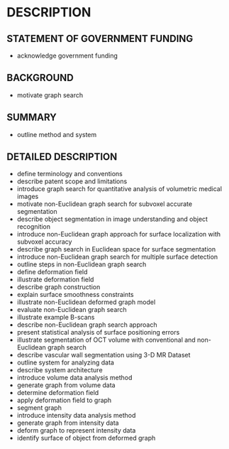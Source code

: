 # DESCRIPTION

## STATEMENT OF GOVERNMENT FUNDING

- acknowledge government funding

## BACKGROUND

- motivate graph search

## SUMMARY

- outline method and system

## DETAILED DESCRIPTION

- define terminology and conventions
- describe patent scope and limitations
- introduce graph search for quantitative analysis of volumetric medical images
- motivate non-Euclidean graph search for subvoxel accurate segmentation
- describe object segmentation in image understanding and object recognition
- introduce non-Euclidean graph approach for surface localization with subvoxel accuracy
- describe graph search in Euclidean space for surface segmentation
- introduce non-Euclidean graph search for multiple surface detection
- outline steps in non-Euclidean graph search
- define deformation field
- illustrate deformation field
- describe graph construction
- explain surface smoothness constraints
- illustrate non-Euclidean deformed graph model
- evaluate non-Euclidean graph search
- illustrate example B-scans
- describe non-Euclidean graph search approach
- present statistical analysis of surface positioning errors
- illustrate segmentation of OCT volume with conventional and non-Euclidean graph search
- describe vascular wall segmentation using 3-D MR Dataset
- outline system for analyzing data
- describe system architecture
- introduce volume data analysis method
- generate graph from volume data
- determine deformation field
- apply deformation field to graph
- segment graph
- introduce intensity data analysis method
- generate graph from intensity data
- deform graph to represent intensity data
- identify surface of object from deformed graph


